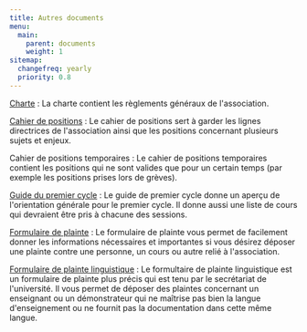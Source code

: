 ```yaml
---
title: Autres documents
menu:
  main:
    parent: documents
    weight: 1
sitemap:
  changefreq: yearly
  priority: 0.8
---
```


[Charte](charte.pdf)
: La charte contient les règlements généraux de l'association.

[Cahier de positions](positions.pdf)
: Le cahier de positions sert à garder les lignes directrices de l'association ainsi que les positions concernant plusieurs sujets et enjeux.

Cahier de positions temporaires
: Le cahier de positions temporaires contient les positions qui ne sont valides que pour un certain temps (par exemple les positions prises lors de grèves).

[Guide du premier cycle](//diro.umontreal.ca/fileadmin/Documents/FAS/Informatique/Documents/1-Programmes-cours/1-cycle/guide1cy2015.pdf)
: Le guide de premier cycle donne un aperçu de l'orientation générale pour le premier cycle.
Il donne aussi une liste de cours qui devraient être pris à chacune des sessions.

[Formulaire de plainte](plainte.pdf)
: Le formulaire de plainte vous permet de facilement donner les informations nécessaires et importantes si vous désirez déposer une plainte contre une personne, un cours ou autre relié à l'association.

[Formulaire de plainte linguistique](//secretariatgeneral.umontreal.ca/fileadmin/user_upload/secretariat/doc_officiels/reglements/administration/adm10-34_formulaire-linguistique.pdf)
: Le formultaire de plainte linguistique est un formulaire de plainte plus précis qui est tenu par le secrétariat de l'université.
Il vous permet de déposer des plaintes concernant un enseignant ou un démonstrateur qui ne maîtrise pas bien la langue d'enseignement ou ne fournit pas la documentation dans cette même langue.
